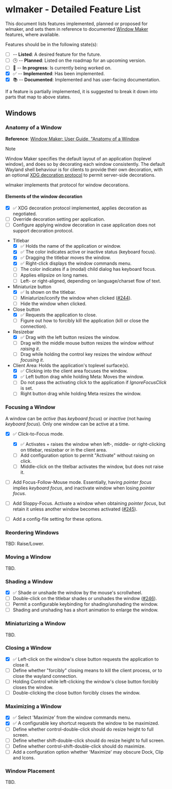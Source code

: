 # wlmaker - Detailed Feature List

This document lists features implemented, planned or proposed for wlmaker,
and sets them in reference to documented [Window Maker](https://www.windowmaker.org/)
features, where available.

Features should be in the following state(s):

* [ ] -- **Listed**: A desired feature for the future.
* [ ] :clock3: -- **Planned**: Listed on the roadmap for an upcoming version.
* [ ] :construction: -- **In progress**: Is currently being worked on.
* [x] :white_check_mark: -- **Implemented**: Has been implemented.
* [x] :books: -- **Documented**: Implemented and has user-facing documentation.

If a feature is partially implemented, it is suggested to break it down into parts
that map to above states.

## Windows

### Anatomy of a Window

**Reference**: [Window Maker: User Guide, "Anatomy of a Window](https://www.windowmaker.org/docs/chap2.html).

> [!NOTE]
> Window Maker specifies the default layout of an application (toplevel window),
> and does so by decorating each window consistently. The default Wayland shell
> behaviour is for clients to provide their own decoration, with an optional
> [XDG decoration protocol](https://wayland.app/protocols/xdg-decoration-unstable-v1)
> to permit server-side decorations.
>
> wlmaker implements that protocol for window decorations.

#### Elements of the window decoration

* [x] :white_check_mark: XDG decoration protocol implemented, applies decoration as negotiated.
* [ ] Override decoration setting per application.
* [ ] Configure applying window decoration in case application does not support decoration protocol.

* Titlebar
  * [x] :white_check_mark: Holds the name of the application or window.
  * [x] :white_check_mark: The color indicates active or inactive status (keyboard focus).
  * [x] :white_check_mark: Dragging the titlebar moves the window.
  * [x] :white_check_mark: Right-click displays the window commands menu.
  * [ ] The color indicates if a (modal) child dialog has keyboard focus.
  * [ ] Applies ellipsize on long names.
  * [ ] Left- or right-aligned, depending on language/charset flow of text.

* Miniaturize button
  * [x] :white_check_mark: Is shown on the titlebar.
  * [ ] Miniaturize/iconify the window when clicked ([#244](https://github.com/phkaeser/wlmaker/issues/244)).
  * [ ] Hide the window when clicked.

* Close button
  * [x] :white_check_mark: Requests the application to close.
  * [ ] Figure out how to forcibly kill the application (kill or close the connection).

* Resizebar
  * [x] :white_check_mark: Drag with the left button resizes the window.
  * [ ] Drag with the middle mouse button resizes the window *without raising it*.
  * [ ] Drag while holding the control key resizes the window *without focusing it*.

* Client Area: Holds the application's toplevel surface(s).
  * [x] :white_check_mark: Clicking into the client area focuses the window.
  * [x] :white_check_mark: Left button drag while holding Meta: Moves the window.
  * [ ] Do not pass the activating click to the application if *IgnoreFocusClick* is set.
  * [ ] Right button drag while holding Meta resizes the window.

### Focusing a Window

A window can be *active* (has *keyboard focus*) or *inactive* (not having *keyboard
focus*). Only one window can be active at a time.

* [x] :white_check_mark: Click-to-Focus mode.
  * [x] :white_check_mark: Activates + raises the window when left-, middle- or
    right-clicking on titlebar, resizebar or in the client area.
  * [ ] Add configuration option to permit "Activate" without raising on click.
  * [ ] Middle-click on the titelbar activates the window, but does not raise it.

* [ ] Add Focus-Follow-Mouse mode. Essentially, having *pointer focus* implies
  *keyboard focus*, and inactivate window when losing *pointer focus*.

* [ ] Add Sloppy-Focus. Activate a window when obtaining *pointer focus*,
  but retain it unless another window becomes activated ([#245](https://github.com/phkaeser/wlmaker/issues/245)).

* [ ] Add a config-file setting for these options.

### Reordering Windows

TBD: Raise/Lower.

### Moving a Window

TBD.

### Shading a Window

* [x] :white_check_mark: Shade or unshade the window by the mouse's scrollwheel.
* [ ] Double-click on the titlebar shades or unshades the window ([#246](https://github.com/phkaeser/wlmaker/issues/246)).
* [ ] Permit a configurable keybinding for shading/unshading the window.
* [ ] Shading and unshading has a short animation to enlarge the window.

### Miniaturizing a Window

TBD.

### Closing a Window

* [x] :white_check_mark: Left-click on the window's close button requests the application to close it.
* [ ] Define whether "forcibly" closing means to kill the client process, or to close
  the wayland connection.
* [ ] Holding Control while left-clicking the window's close button forcibly closes the window.
* [ ] Double-clicking the close button forcibly closes the window.

### Maximizing a Window

* [x] :white_check_mark: Select 'Maximize' from the window commands menu.
* [x] :white_check_mark: A configurable key shortcut requests the window to be maximized.
* [ ] Define whether control-double-click should do resize height to full screen.
* [ ] Define whether shift-double-click should do resize height to full screen.
* [ ] Define whether control-shift-double-click should do maximize.
* [ ] Add a configuration option whether 'Maximize' may obscure Dock, Clip and Icons.

### Window Placement

TBD.
